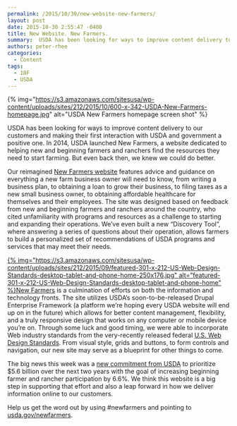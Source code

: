 ```yaml
---
permalink: /2015/10/30/new-website-new-farmers/
layout: post
date: 2015-10-30 2:55:47 -0400
title: New Website. New Farmers.
summary:  USDA has been looking for ways to improve content delivery to our customers and making their first interaction with USDA and government a positive one. In 2014, USDA launched New Farmers, a website dedicated to helping new and beginning farmers and ranchers find the resources they
authors: peter-rhee
categories:
  - Content
tags:
  - 18F
  - USDA
---
```


{% img="https://s3.amazonaws.com/sitesusa/wp-content/uploads/sites/212/2015/10/600-x-342-USDA-New-Farmers-homepage.jpg" alt="USDA New Farmers homepage screen shot" %}

USDA has been looking for ways to improve content delivery to our customers and making their first interaction with USDA and government a positive one. In 2014, USDA launched New Farmers, a website dedicated to helping new and beginning farmers and ranchers find the resources they need to start farming. But even back then, we knew we could do better.

Our reimagined [New Farmers website](https://newfarmers.usda.gov/) features advice and guidance on everything a new farm business owner will need to know, from writing a business plan, to obtaining a loan to grow their business, to filing taxes as a new small business owner, to obtaining affordable healthcare for themselves and their employees. The site was designed based on feedback from new and beginning farmers and ranchers around the country, who cited unfamiliarity with programs and resources as a challenge to starting and expanding their operations. We’ve even built a new “Discovery Tool”, where answering a series of questions about their operation, allows farmers to build a personalized set of recommendations of USDA programs and services that may meet their needs.

[{% img="https://s3.amazonaws.com/sitesusa/wp-content/uploads/sites/212/2015/09/featured-301-x-212-US-Web-Design-Standards-desktop-tablet-and-phone-home-250x176.jpg" alt="featured-301-x-212-US-Web-Design-Standards-desktop-tablet-and-phone-home" %}New Farmers](https://newfarmers.usda.gov/) is a culmination of efforts on both the information and technology fronts. The site utilizes USDA’s soon-to-be-released Drupal Enterprise Framework (a platform we’re hoping every USDA website will end up on in the future) which allows for better content management, flexibility, and a truly responsive design that works on any computer or mobile device you’re on. Through some luck and good timing, we were able to incorporate Web industry standards from the very-recently released federal [U.S. Web Design Standards](https://playbook.cio.gov/designstandards/). From visual style, grids and buttons, to form controls and navigation, our new site may serve as a blueprint for other things to come.

The big news this week was a [new commitment from USDA](http://www.usda.gov/wps/portal/usda/usdahome?contentid=2015/10/0301.xml&contentidonly=true) to prioritize $5.6 billion over the next two years with the goal of increasing beginning farmer and rancher participation by 6.6%. We think this website is a big step in supporting that effort and also a leap forward in how we deliver information online to our customers.

Help us get the word out by using #newfarmers and pointing to [usda.gov/newfarmers](https://newfarmers.usda.gov/).